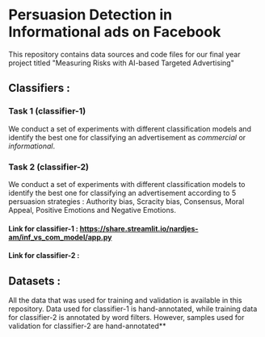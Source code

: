 # Persuasion Detection in Informational ads on Facebook 

This repository contains data sources and code files for our final year project titled "Measuring Risks with AI-based Targeted Advertising"

## Classifiers : 

### **Task 1**  (classifier-1)
We conduct a set of experiments with different classification models and identify the best one for classifying an advertisement as *commercial* or *informational*. 


### **Task 2**  (classifier-2)
We conduct a set of experiments with different classification models to identify the best one for classifying an advertisement according to 5 persuasion strategies : Authority bias, Scracity bias, Consensus, Moral Appeal, Positive Emotions and Negative Emotions.


#### Link for classifier-1 :  https://share.streamlit.io/nardjes-am/inf_vs_com_model/app.py
#### Link for classifier-2 : 

## Datasets : 
All the data that was used for training and validation is available in this repository. Data used for classifier-1 is hand-annotated, while training data for classifier-2 is annotated by word filters. However, samples used for validation for classifier-2 are hand-annotated**
 
